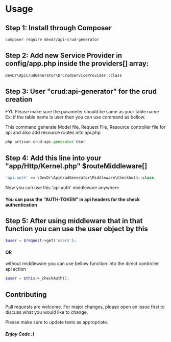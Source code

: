 # Usage

## Step 1: Install through Composer

```bash 
composer require devdr/api-crud-generator
```

## Step 2: Add new Service Provider in config/app.php inside the providers[] array:

```bash
DevDr\ApiCrudGenerator\DrCrudServiceProvider::class
```

## Step 3: User "crud:api-generator" for the crud creation
FYI: Please make sure the parameter should be same as your table name Ex: if the table name is user then you can use command as bellow.

This command generate Model file, Request File, Resource controller file for api and also add resource routes into api.php 
```php
php artisan crud:api-generator User
```

## Step 4: Add this line into your "app/Http/Kernel.php" $routeMiddleware[]

```php
'api.auth' => \DevDr\ApiCrudGenerator\Middleware\CheckAuth::class,
```
Now you can use this 'api.auth' middleware anywhere

#### You can pass the "AUTH-TOKEN" in api headers for the check authentication



## Step 5: After using middleware that in that function you can use the user object by this

```php
$user = $request->get('users');
```
#### OR

without middleware you can use bellow function into the direct controller api action
```php
$user = $this->_checkAuth();
```

## Contributing
Pull requests are welcome. For major changes, please open an issue first to discuss what you would like to change.

Please make sure to update tests as appropriate.

##### Enjoy Code :)
